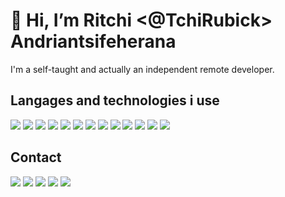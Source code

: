 
# 👋 Hi, I’m Ritchi <@TchiRubick> Andriantsifeherana

I'm a self-taught and actually an independent remote developer.

## Langages and technologies i use
![](https://img.shields.io/badge/-php-informational?style=flat&logo=php&logoColor=white&color=787CB5)
![](https://img.shields.io/badge/-laravel-white?style=flat&logo=laravel&logoColor=white&color=fb503b)
![](https://img.shields.io/badge/-codeigniter-white?style=flat&logo=codeigniter&logoColor=white&color=DD4814)
![](https://img.shields.io/badge/-javascript-white?style=flat&logo=javascript&logoColor=black&color=F0DB4F)
![](https://img.shields.io/badge/-react-white?style=flat&logo=react&logoColor=white&color=28a89c)
![](https://img.shields.io/badge/-vue-white?style=flat&logo=vue.js&logoColor=white&color=28a89c)
![](https://img.shields.io/badge/-node-white?style=flat&logo=node.js&logoColor=white&color=0be016)
![](https://img.shields.io/badge/-jquery-white?style=flat&logo=jquery&logoColor=white&color=d4f55d)
![](https://img.shields.io/badge/-mysql-white?style=flat&logo=mysql&logoColor=white&color=1d9bf5)
![](https://img.shields.io/badge/-docker-white?style=flat&logo=docker&logoColor=white&color=287cb8)
![](https://img.shields.io/badge/-aws-white?style=flat&logo=amazon-aws&logoColor=white&color=e0a00b)
![](https://img.shields.io/badge/-talend-white?style=flat&logo=talend&logoColor=white&color=1a65c7)
![](https://img.shields.io/badge/-adobe%20xd-white?style=flat&logo=adobe%20xd&logoColor=white&color=b41fff)

## Contact
[![](https://img.shields.io/badge/-gmail-white?style=flat&logo=gmail&logoColor=white&color=e02b0b&link=mailto:tchi.devica@gmail.com)](mailto:tchi.devica@gmail.com)
[![](https://img.shields.io/badge/-LinkedIn-blue?style=flat&logo=Linkedin&logoColor=white&link=https://www.linkedin.com/in/tchirubick/)](https://www.linkedin.com/in/tchirubick/)
[![](https://img.shields.io/badge/-instagram-white?style=flat&logo=instagram&logoColor=white&color=e675da&link=https://www.instagram.com/tchirubick/)](https://www.instagram.com/tchirubick/)
[![](https://img.shields.io/badge/-stackoverflow-white?style=flat&logo=stack-overflow&logoColor=white&color=ffe11f&link=https://stackoverflow.com/users/13540113/ritchi)](https://stackoverflow.com/users/13540113/ritchi)
[![](https://img.shields.io/badge/-facebook-white?style=flat&logo=facebook&logoColor=white&color=5daef5&link=https://web.facebook.com/TchiRubick/)](https://web.facebook.com/TchiRubick/)
